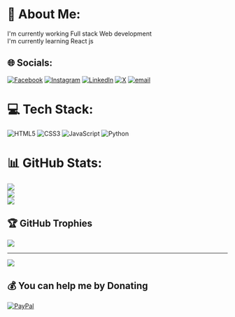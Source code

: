 # 💫 About Me:
I'm currently working Full stack Web development<br>I'm currently learning React js


## 🌐 Socials:
[![Facebook](https://img.shields.io/badge/Facebook-%231877F2.svg?logo=Facebook&logoColor=white)](https://facebook.com/Akash6318) [![Instagram](https://img.shields.io/badge/Instagram-%23E4405F.svg?logo=Instagram&logoColor=white)](https://instagram.com/__a_kashhhh__) [![LinkedIn](https://img.shields.io/badge/LinkedIn-%230077B5.svg?logo=linkedin&logoColor=white)](https://linkedin.com/in/akash-sharma-8243042a5) [![X](https://img.shields.io/badge/X-black.svg?logo=X&logoColor=white)](https://x.com/@AkashSh59566648) [![email](https://img.shields.io/badge/Email-D14836?logo=gmail&logoColor=white)](mailto:sharmaakash6318@gmail.com) 

# 💻 Tech Stack:
![HTML5](https://img.shields.io/badge/html5-%23E34F26.svg?style=for-the-badge&logo=html5&logoColor=white) ![CSS3](https://img.shields.io/badge/css3-%231572B6.svg?style=for-the-badge&logo=css3&logoColor=white) ![JavaScript](https://img.shields.io/badge/javascript-%23323330.svg?style=for-the-badge&logo=javascript&logoColor=%23F7DF1E) ![Python](https://img.shields.io/badge/python-3670A0?style=for-the-badge&logo=python&logoColor=ffdd54)
# 📊 GitHub Stats:
![](https://github-readme-stats.vercel.app/api?username=Akash1111238&theme=dark&hide_border=false&include_all_commits=false&count_private=false)<br/>
![](https://nirzak-streak-stats.vercel.app/?user=Akash1111238&theme=dark&hide_border=false)<br/>
![](https://github-readme-stats.vercel.app/api/top-langs/?username=Akash1111238&theme=dark&hide_border=false&include_all_commits=false&count_private=false&layout=compact)

## 🏆 GitHub Trophies
![](https://github-profile-trophy.vercel.app/?username=Akash1111238&theme=radical&no-frame=false&no-bg=true&margin-w=4)

---
[![](https://visitcount.itsvg.in/api?id=Akash1111238&icon=0&color=0)](https://visitcount.itsvg.in)

  ## 💰 You can help me by Donating
  [![PayPal](https://img.shields.io/badge/PayPal-00457C?style=for-the-badge&logo=paypal&logoColor=white)](https://paypal.me/Akash6318) 

  
<!-- Proudly created with GPRM ( https://gprm.itsvg.in ) -->

<!--
**Akash1111238/Akash1111238** is a ✨ _special_ ✨ repository because its `README.md` (this file) appears on your GitHub profile.

Here are some ideas to get you started:

- 🔭 I’m currently working on ...
- 🌱 I’m currently learning ...
- 👯 I’m looking to collaborate on ...
- 🤔 I’m looking for help with ...
- 💬 Ask me about ...
- 📫 How to reach me: ...
- 😄 Pronouns: ...
- ⚡ Fun fact: ...
-->
